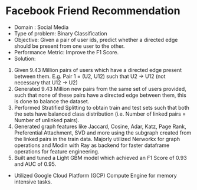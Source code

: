 # Facebook Friend Recommendation
- Domain : Social Media
- Type of problem: Binary Classification
- Objective: Given a pair of user ids, predict whether a directed edge should be present from one user to the other.
- Performance Metric: Improve the F1 Score.
- Solution:
1. Given 9.43 Million pairs of users which have a directed edge present between them. E.g. Pair 1 = (U2, U12) such that U2 -> U12 (not necessary that U12 -> U2)
2. Generated 9.43 Million new pairs from the same set of users provided, such that none of these pairs have a directed edge between them, this is done to balance the dataset.
3. Performed Stratified Splitting to obtain train and test sets such that both the sets have balanced class distribution (i.e. Number of linked pairs = Number of unlinked pairs).
4. Generated graph features like Jaccard, Cosine, Adar, Katz, Page Rank, Preferential Attachment, SVD and more using the subgraph created from the linked pairs in the train data. Majorly utilized Nerworkx for graph operations and Modin with Ray as backend for faster dataframe operations for feature engineering.
5. Built and tuned a Light GBM model which achieved an F1 Score of 0.93 and AUC of 0.95.
- Utilized Google Cloud Platform (GCP) Compute Engine for memory intensive tasks.
